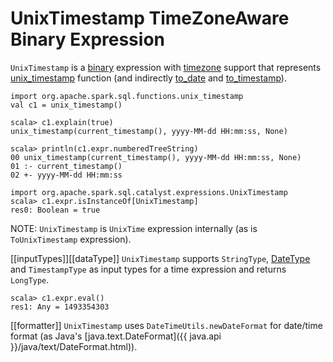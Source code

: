 # UnixTimestamp TimeZoneAware Binary Expression

`UnixTimestamp` is a [binary](Expression.md#BinaryExpression) expression with [timezone](Expression.md#TimeZoneAwareExpression) support that represents [unix_timestamp](../spark-sql-functions-datetime.md#unix_timestamp) function (and indirectly [to_date](../spark-sql-functions-datetime.md#to_date) and [to_timestamp](../spark-sql-functions-datetime.md#to_timestamp)).

```text
import org.apache.spark.sql.functions.unix_timestamp
val c1 = unix_timestamp()

scala> c1.explain(true)
unix_timestamp(current_timestamp(), yyyy-MM-dd HH:mm:ss, None)

scala> println(c1.expr.numberedTreeString)
00 unix_timestamp(current_timestamp(), yyyy-MM-dd HH:mm:ss, None)
01 :- current_timestamp()
02 +- yyyy-MM-dd HH:mm:ss

import org.apache.spark.sql.catalyst.expressions.UnixTimestamp
scala> c1.expr.isInstanceOf[UnixTimestamp]
res0: Boolean = true
```

NOTE: `UnixTimestamp` is `UnixTime` expression internally (as is `ToUnixTimestamp` expression).

[[inputTypes]][[dataType]]
`UnixTimestamp` supports `StringType`, [DateType](../types/DataType.md#DateType) and `TimestampType` as input types for a time expression and returns `LongType`.

```
scala> c1.expr.eval()
res1: Any = 1493354303
```

[[formatter]]
`UnixTimestamp` uses `DateTimeUtils.newDateFormat` for date/time format (as Java's [java.text.DateFormat]({{ java.api }}/java/text/DateFormat.html)).

